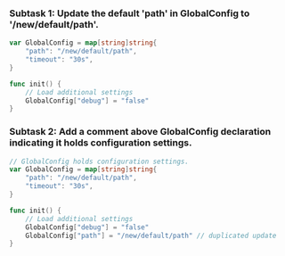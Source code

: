 ### Subtask 1: Update the default 'path' in GlobalConfig to '/new/default/path'.

```go
var GlobalConfig = map[string]string{
    "path": "/new/default/path",
    "timeout": "30s",
}

func init() {
    // Load additional settings
    GlobalConfig["debug"] = "false"
}
```

### Subtask 2: Add a comment above GlobalConfig declaration indicating it holds configuration settings.

```go
// GlobalConfig holds configuration settings.
var GlobalConfig = map[string]string{
    "path": "/new/default/path",
    "timeout": "30s",
}

func init() {
    // Load additional settings
    GlobalConfig["debug"] = "false"
    GlobalConfig["path"] = "/new/default/path" // duplicated update
}
```
